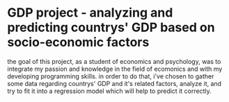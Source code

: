 # GDP project - analyzing and predicting countrys' GDP based on socio-economic factors
the goal of this project, as a student of economics and psychology, was to integrate my passion and knowledge in the field of ecomonics and with my developing programming skills. 
in order to do that, i've chosen to gather some data regarding countrys' GDP and it's related factors, analyze it, and try to fit it into a regression model which will help to predict it correctly.

